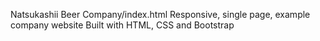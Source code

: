 Natsukashii Beer Company/index.html
Responsive, single page, example company website
Built with HTML, CSS and Bootstrap
